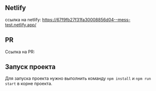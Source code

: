 ## Netlify
ссылка на netlify:
https://67f9fb27f31fa30008856d04--mess-test.netlify.app/

## PR
Ссылка на PR:


## Запуск проекта
Для запуска проекта нужно выполнить команду `npm install` и `npm run start` в корне проекта.